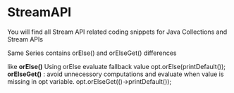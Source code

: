 # StreamAPI
You will find all Stream API related coding snippets for Java Collections and Stream APIs

Same Series contains orElse() and orElseGet() differences

like
**orElse()**
Using orElse evaluate fallback value
opt.orElse(printDefault());
**orElseGet()** : avoid unnecessory computations and evaluate when value is missing in opt variable.
opt.orElseGet(()->printDefault());

